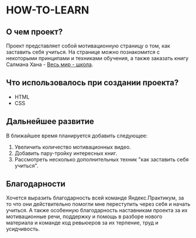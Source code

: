 # HOW-TO-LEARN

## О чем проект?

Проект представляет собой мотивационную страницу о том, как заставить себя учиться.
На странице можно познакомится с некоторыми принципами и техниками обучения, а также 
заказать книгу Салмана Хана - [Весь мир - школа](
https://www.ozon.ru/context/detail/id/31700837/ "Весь мир - школа").

## Что использовалось при создании проекта?

- HTML
- CSS

## Дальнейшее развитие

В ближайшее время планируется добавить следующее:
1. Увеличить количество мотивационных видео.
1. Добавить пару-тройку интересных книг.
1. Рассмотреть несколько дополнительных техник "как заставить себя учиться".

## Благодарности

Хочется выразить благодарность всей команде Яндекс.Практикум, за то что они действительно помогли мне переступить через себя и начать учиться. А также особенную благодарность наставникам проекта за их мотивационные речи, поддержку и помощь в разборе нового материала и команде код ревьюеров за их терпение, труд и усидчивость. 
